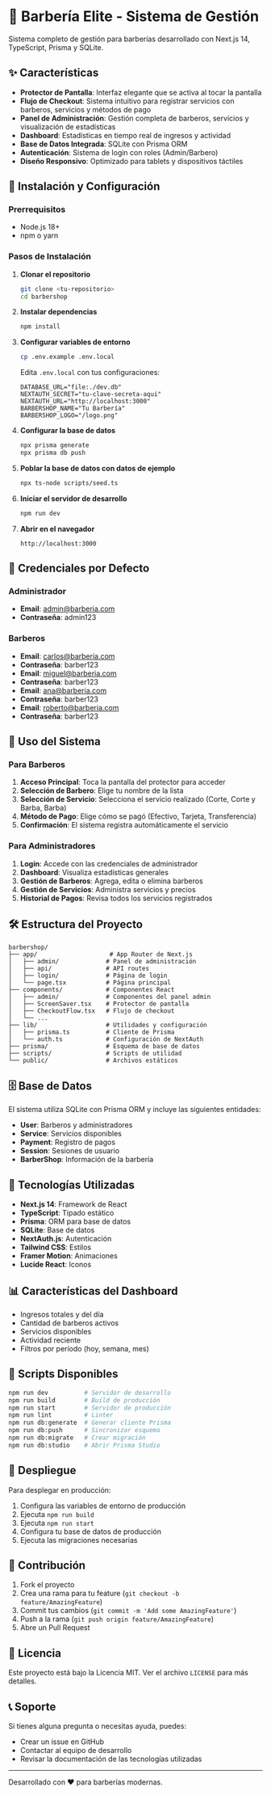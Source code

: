 # 🏪 Barbería Elite - Sistema de Gestión

Sistema completo de gestión para barberías desarrollado con Next.js 14, TypeScript, Prisma y SQLite.

## ✨ Características

- **Protector de Pantalla**: Interfaz elegante que se activa al tocar la pantalla
- **Flujo de Checkout**: Sistema intuitivo para registrar servicios con barberos, servicios y métodos de pago
- **Panel de Administración**: Gestión completa de barberos, servicios y visualización de estadísticas
- **Dashboard**: Estadísticas en tiempo real de ingresos y actividad
- **Base de Datos Integrada**: SQLite con Prisma ORM
- **Autenticación**: Sistema de login con roles (Admin/Barbero)
- **Diseño Responsivo**: Optimizado para tablets y dispositivos táctiles

## 🚀 Instalación y Configuración

### Prerrequisitos

- Node.js 18+ 
- npm o yarn

### Pasos de Instalación

1. **Clonar el repositorio**
   ```bash
   git clone <tu-repositorio>
   cd barbershop
   ```

2. **Instalar dependencias**
   ```bash
   npm install
   ```

3. **Configurar variables de entorno**
   ```bash
   cp .env.example .env.local
   ```
   
   Edita `.env.local` con tus configuraciones:
   ```env
   DATABASE_URL="file:./dev.db"
   NEXTAUTH_SECRET="tu-clave-secreta-aqui"
   NEXTAUTH_URL="http://localhost:3000"
   BARBERSHOP_NAME="Tu Barbería"
   BARBERSHOP_LOGO="/logo.png"
   ```

4. **Configurar la base de datos**
   ```bash
   npx prisma generate
   npx prisma db push
   ```

5. **Poblar la base de datos con datos de ejemplo**
   ```bash
   npx ts-node scripts/seed.ts
   ```

6. **Iniciar el servidor de desarrollo**
   ```bash
   npm run dev
   ```

7. **Abrir en el navegador**
   ```
   http://localhost:3000
   ```

## 🔑 Credenciales por Defecto

### Administrador
- **Email**: admin@barberia.com
- **Contraseña**: admin123

### Barberos
- **Email**: carlos@barberia.com
- **Contraseña**: barber123
- **Email**: miguel@barberia.com
- **Contraseña**: barber123
- **Email**: ana@barberia.com
- **Contraseña**: barber123
- **Email**: roberto@barberia.com
- **Contraseña**: barber123

## 📱 Uso del Sistema

### Para Barberos

1. **Acceso Principal**: Toca la pantalla del protector para acceder
2. **Selección de Barbero**: Elige tu nombre de la lista
3. **Selección de Servicio**: Selecciona el servicio realizado (Corte, Corte y Barba, Barba)
4. **Método de Pago**: Elige cómo se pagó (Efectivo, Tarjeta, Transferencia)
5. **Confirmación**: El sistema registra automáticamente el servicio

### Para Administradores

1. **Login**: Accede con las credenciales de administrador
2. **Dashboard**: Visualiza estadísticas generales
3. **Gestión de Barberos**: Agrega, edita o elimina barberos
4. **Gestión de Servicios**: Administra servicios y precios
5. **Historial de Pagos**: Revisa todos los servicios registrados

## 🛠️ Estructura del Proyecto

```
barbershop/
├── app/                    # App Router de Next.js
│   ├── admin/             # Panel de administración
│   ├── api/               # API routes
│   ├── login/             # Página de login
│   └── page.tsx           # Página principal
├── components/            # Componentes React
│   ├── admin/             # Componentes del panel admin
│   ├── ScreenSaver.tsx    # Protector de pantalla
│   ├── CheckoutFlow.tsx   # Flujo de checkout
│   └── ...
├── lib/                   # Utilidades y configuración
│   ├── prisma.ts          # Cliente de Prisma
│   └── auth.ts            # Configuración de NextAuth
├── prisma/                # Esquema de base de datos
├── scripts/               # Scripts de utilidad
└── public/                # Archivos estáticos
```

## 🗄️ Base de Datos

El sistema utiliza SQLite con Prisma ORM y incluye las siguientes entidades:

- **User**: Barberos y administradores
- **Service**: Servicios disponibles
- **Payment**: Registro de pagos
- **Session**: Sesiones de usuario
- **BarberShop**: Información de la barbería

## 🎨 Tecnologías Utilizadas

- **Next.js 14**: Framework de React
- **TypeScript**: Tipado estático
- **Prisma**: ORM para base de datos
- **SQLite**: Base de datos
- **NextAuth.js**: Autenticación
- **Tailwind CSS**: Estilos
- **Framer Motion**: Animaciones
- **Lucide React**: Iconos

## 📊 Características del Dashboard

- Ingresos totales y del día
- Cantidad de barberos activos
- Servicios disponibles
- Actividad reciente
- Filtros por período (hoy, semana, mes)

## 🔧 Scripts Disponibles

```bash
npm run dev          # Servidor de desarrollo
npm run build        # Build de producción
npm run start        # Servidor de producción
npm run lint         # Linter
npm run db:generate  # Generar cliente Prisma
npm run db:push      # Sincronizar esquema
npm run db:migrate   # Crear migración
npm run db:studio    # Abrir Prisma Studio
```

## 🚀 Despliegue

Para desplegar en producción:

1. Configura las variables de entorno de producción
2. Ejecuta `npm run build`
3. Ejecuta `npm run start`
4. Configura tu base de datos de producción
5. Ejecuta las migraciones necesarias

## 🤝 Contribución

1. Fork el proyecto
2. Crea una rama para tu feature (`git checkout -b feature/AmazingFeature`)
3. Commit tus cambios (`git commit -m 'Add some AmazingFeature'`)
4. Push a la rama (`git push origin feature/AmazingFeature`)
5. Abre un Pull Request

## 📄 Licencia

Este proyecto está bajo la Licencia MIT. Ver el archivo `LICENSE` para más detalles.

## 📞 Soporte

Si tienes alguna pregunta o necesitas ayuda, puedes:

- Crear un issue en GitHub
- Contactar al equipo de desarrollo
- Revisar la documentación de las tecnologías utilizadas

---

Desarrollado con ❤️ para barberías modernas.